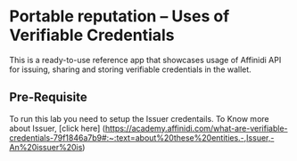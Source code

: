 # Portable reputation – Uses of Verifiable Credentials

This is a ready-to-use reference app that showcases usage of Affinidi API for issuing, sharing and storing verifiable credentials in the wallet.

## Pre-Requisite

To run this lab you need to setup the Issuer credentails. 
To Know more about Issuer, [click here] (https://academy.affinidi.com/what-are-verifiable-credentials-79f1846a7b9#:~:text=about%20these%20entities.-,Issuer,-An%20issuer%20is)
